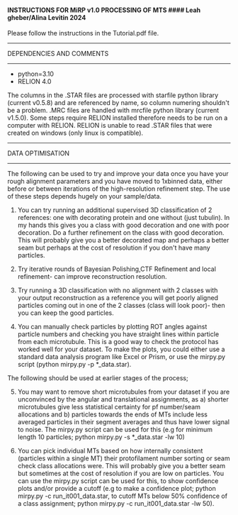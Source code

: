 #### INSTRUCTIONS FOR MiRP v1.0 PROCESSING OF MTS #### Leah gheber/Alina Levitin 2024 #

Please follow the instructions in the Tutorial.pdf file.

------------------------------------------------------------------------------------------------------------------------

DEPENDENCIES AND COMMENTS

------------------------------------------------------------------------------------------------------------------------
- python=3.10
- RELION 4.0

The columns in the .STAR files are processed with starfile python library (current v0.5.8) and are referenced by name, so column numering shouldn't be a problem.
.MRC files are handled with mrcfile python library (current v1.5.0).
Some steps require RELION installed therefore needs to be run on a computer with RELION.
RELION is unable to read .STAR files that were created on windows (only linux is compatible).

		
------------------------------------------------------------------------------------------------------------------------

DATA OPTIMISATION

------------------------------------------------------------------------------------------------------------------------

The following can be used to try and improve your data once you have your rough alignment parameters and you have moved to 1xbinned data, either before or between iterations of the high-resolution refinement step.
The use of these steps depends hugely on your sample/data.

1. You can try running an additional supervised 3D classification of 2 references: one with decorating protein and one without (just tubulin). 
In my hands this gives you a class with good decoration and one with poor decoration. Do a further refinement on the class with good decoration. This will probably give you a better decorated map and perhaps a better seam but perhaps at the cost of resolution if you don't have many particles.

2. Try iterative rounds of Bayesian Polishing,CTF Refinement and local refinement- can improve reconstruction resolution.

3. Try running a 3D classification with no alignment with 2 classes with your output reconstruction as a reference you will get poorly aligned particles coming out in one of the 2 classes (class will look poor)- then you can keep the good particles.

4. You can manually check particles by plotting ROT angles against particle numbers and checking you have straight lines within particle from each microtubule. This is a good way to check the protocol has worked well for your dataset. To make the plots, you could either use a standard data analysis program like Excel or Prism, or use the mirpy.py script (python mirpy.py -p *_data.star).

The following should be used at earlier stages of the process;

5. You may want to remove short microtubules from your dataset if you are unconvinced by the angular and translational assignments, as a) shorter microtubules give less statistical certainty for pf number/seam allocations and b) particles towards the ends of MTs include less averaged particles in their segment averages and thus have lower signal to noise. The mirpy.py script can be used for this (e.g for minimum length 10 particles; python mirpy.py -s *_data.star -lw 10)

6. You can pick individual MTs based on how internally consistent (particles within a single MT) their protofilament number sorting or seam check class allocations were. This will probably give you a better seam but sometimes at the cost of resolution if you are low on particles. You can use the mirpy.py script can be used for this, to show confidence plots and/or provide a cutoff (e.g to make a confidence plot; python mirpy.py -c run_it001_data.star, to cutoff MTs below 50% confidence of a class assignment; python mirpy.py -c run_it001_data.star -lw 50).
